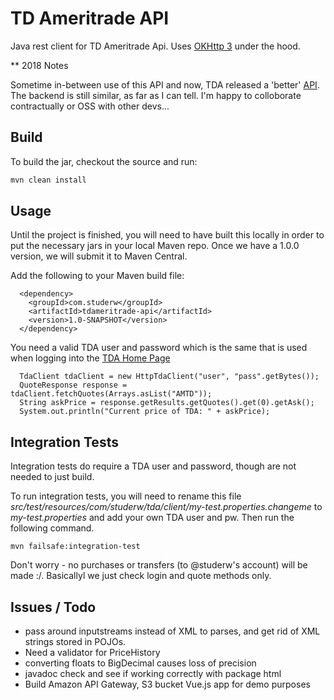 # TD Ameritrade API
Java rest client for TD Ameritrade Api. Uses [OKHttp 3](https://github.com/square/okhttp) under the hood.

** 2018 Notes

Sometime in-between use of this API and now, TDA released a 'better' [API](https://developer.tdameritrade.com/). The backend is still similar, as far as I can tell. I'm happy to colloborate contractually or OSS with other devs...

## Build

To build the jar, checkout the source and run:

```bash
mvn clean install
```

## Usage
Until the project is finished, you will need to have built this locally in order to put the necessary jars in your local Maven repo.
Once we have a 1.0.0 version, we will submit it to Maven Central. 

Add the following to your Maven build file:

```
  <dependency>
    <groupId>com.studerw</groupId>
    <artifactId>tdameritrade-api</artifactId>
    <version>1.0-SNAPSHOT</version>
  </dependency>
```

You need a valid TDA user and password which is the same that is used when logging into the [TDA Home Page](https://www.tdameritrade.com/home.page)

```
  TdaClient tdaClient = new HttpTdaClient("user", "pass".getBytes());
  QuoteResponse response = tdaClient.fetchQuotes(Arrays.asList("AMTD"));
  String askPrice = response.getResults.getQuotes().get(0).getAsk();
  System.out.println("Current price of TDA: " + askPrice);
```


## Integration Tests
Integration tests do require a TDA user and password, though are not needed to just build.

To run integration tests, you will need to rename this file *src/test/resources/com/studerw/tda/client/my-test.properties.changeme* to *my-test.properties* and add your own TDA user and pw.
Then run the following command.

```
mvn failsafe:integration-test
```

Don't worry - no purchases or transfers (to @studerw's account) will be made :/. Basicallyl we just check login and quote methods only.

## Issues / Todo
* pass around inputstreams instead of XML to parses, and get rid of XML strings stored in POJOs. 
* Need a validator for PriceHistory
* converting floats to BigDecimal causes loss of precision
* javadoc check and see if working correctly with package html
* Build Amazon API Gateway, S3 bucket Vue.js app for demo purposes
